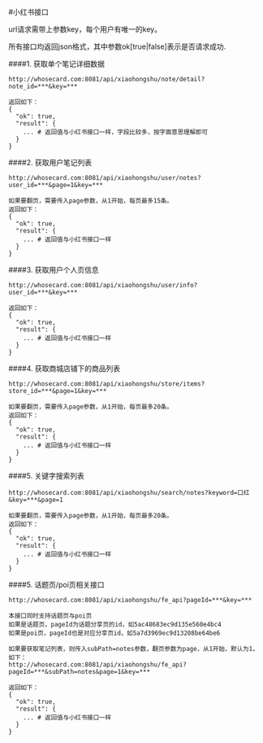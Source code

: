 #小红书接口

url请求需带上参数key，每个用户有唯一的key。

所有接口均返回json格式，其中参数ok[true|false]表示是否请求成功.


####1. 获取单个笔记详细数据
```
http://whosecard.com:8081/api/xiaohongshu/note/detail?note_id=***&key=***

返回如下：
{
  "ok": true,
  "result": {
    ... # 返回值与小红书接口一样，字段比较多，按字面意思理解即可
  }
}
```

####2. 获取用户笔记列表
```
http://whosecard.com:8081/api/xiaohongshu/user/notes?user_id=***&page=1&key=***

如果要翻页，需要传入page参数，从1开始，每页最多15条。
返回如下：
{
  "ok": true,
  "result": {
    ... # 返回值与小红书接口一样
  }
}
```

####3. 获取用户个人页信息
```
http://whosecard.com:8081/api/xiaohongshu/user/info?user_id=***&key=***

返回如下：
{
  "ok": true,
  "result": {
    ... # 返回值与小红书接口一样
  }
}
```

####4. 获取商城店铺下的商品列表
```
http://whosecard.com:8081/api/xiaohongshu/store/items?store_id=***&page=1&key=***

如果要翻页，需要传入page参数，从1开始，每页最多20条。
返回如下：
{
  "ok": true,
  "result": {
    ... # 返回值与小红书接口一样
  }
}
```

####5. 关键字搜索列表
```
http://whosecard.com:8081/api/xiaohongshu/search/notes?keyword=口红&key=***&page=1

如果要翻页，需要传入page参数，从1开始，每页最多20条。
返回如下：
{
  "ok": true,
  "result": {
    ... # 返回值与小红书接口一样
  }
}
```

####5. 话题页/poi页相关接口
```
http://whosecard.com:8081/api/xiaohongshu/fe_api?pageId=***&key=***

本接口同时支持话题页与poi页
如果是话题页，pageId为话题分享页的id，如5ac48683ec9d135e560e4bc4
如果是poi页，pageId也是对应分享页id，如5a7d3969ec9d13208be64be6

如果要获取笔记列表，则传入subPath=notes参数，翻页参数为page，从1开始，默认为1，如下：
http://whosecard.com:8081/api/xiaohongshu/fe_api?pageId=***&subPath=notes&page=1&key=***

返回如下：
{
  "ok": true,
  "result": {
    ... # 返回值与小红书接口一样
  }
}
```